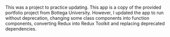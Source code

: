 This was a project to practice updating. This app is a copy of the provided portfolio project from Bottega University. However, I updated the app to run without deprecation, changing some class components into function components, converting Redux into Redux Toolkit and replacing deprecated dependencies. 
